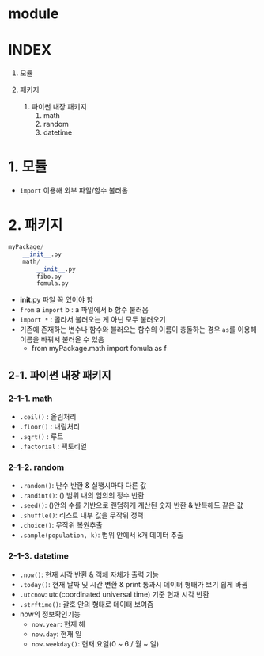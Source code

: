 # module
# INDEX
1. 모듈

2. 패키지
    1. 파이썬 내장 패키지
        1. math
        2. random
        3. datetime

# 1. 모듈
- `import` 이용해 외부 파일/함수 불러옴 

# 2. 패키지
```python
myPackage/
    __init__.py
    math/
        __init__.py
        fibo.py
        fomula.py
```
- __init__.py 파일 꼭 있어야 함
- `from` a `import` b : a 파일에서 b 함수 불러옴
- `import *` : 골라서 불러오는 게 아닌 모두 불러오기
- 기존에 존재하는 변수나 함수와 불러오는 함수의 이름이 충돌하는 경우 `as`를 이용해 이름을 바꿔서 불러올 수 있음
    - from myPackage.math import fomula as f

## 2-1. 파이썬 내장 패키지
### 2-1-1. math 
- `.ceil()` : 올림처리
- `.floor()` : 내림처리
- `.sqrt()` : 루트
- `.factorial` : 팩토리얼

### 2-1-2. random
- `.random()`: 난수 반환 & 실행시마다 다른 값
- `.randint()`: () 범위 내의 임의의 정수 반환
- `.seed()`: ()안의 수를 기반으로 랜덤하게 계산된 숫자 반환 & 반복해도 같은 값
- `.shuffle()`: 리스트 내부 값을 무작위 정력
- `.choice()`: 무작위 복원추출
- `.sample(population, k)`: 범위 안에서 k개 데이터 추출

### 2-1-3. datetime
- `.now()`: 현재 시각 반환 & 객체 자체가 출력 기능
- `.today()`: 현재 날짜 및 시간 변환 & print 통과시 데이터 형태가 보기 쉽게 바뀜
- `.utcnow`: utc(coordinated universal time) 기준 현재 시각 반환
- `.strftime()`: 괄호 안의 형태로 데이터 보여줌
- now의 정보확인기능
    - `now.year`: 현재 해 
    - `now.day`: 현재 일
    - `now.weekday()`: 현재 요일(0 ~ 6 / 월 ~ 일)
